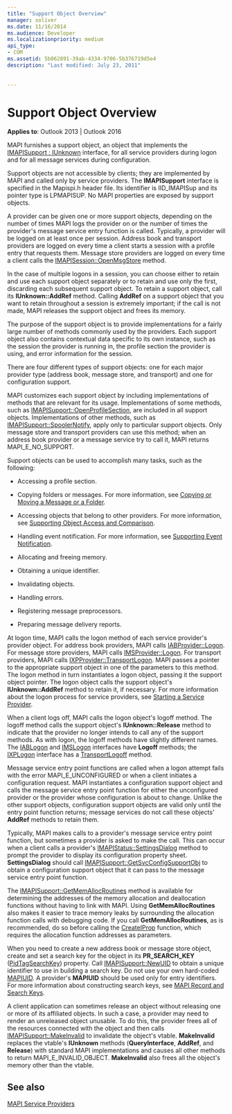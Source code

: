 ```yaml
---
title: "Support Object Overview"
manager: soliver
ms.date: 11/16/2014
ms.audience: Developer
ms.localizationpriority: medium
api_type:
- COM
ms.assetid: 5b062891-39ab-4334-9706-5b376719d5e4
description: "Last modified: July 23, 2011"
 
 
---
```


# Support Object Overview

  
  
**Applies to**: Outlook 2013 | Outlook 2016 
  
MAPI furnishes a support object, an object that implements the [IMAPISupport : IUnknown](imapisupportiunknown.md) interface, for all service providers during logon and for all message services during configuration. 
  
Support objects are not accessible by clients; they are implemented by MAPI and called only by service providers. The **IMAPISupport** interface is specified in the Mapispi.h header file. Its identifier is IID_IMAPISup and its pointer type is LPMAPISUP. No MAPI properties are exposed by support objects. 
  
A provider can be given one or more support objects, depending on the number of times MAPI logs the provider on or the number of times the provider's message service entry function is called. Typically, a provider will be logged on at least once per session. Address book and transport providers are logged on every time a client starts a session with a profile entry that requests them. Message store providers are logged on every time a client calls the [IMAPISession::OpenMsgStore](imapisession-openmsgstore.md) method. 
  
In the case of multiple logons in a session, you can choose either to retain and use each support object separately or to retain and use only the first, discarding each subsequent support object. To retain a support object, call its **IUnknown::AddRef** method. Calling **AddRef** on a support object that you want to retain throughout a session is extremely important; if the call is not made, MAPI releases the support object and frees its memory. 
  
The purpose of the support object is to provide implementations for a fairly large number of methods commonly used by the providers. Each support object also contains contextual data specific to its own instance, such as the session the provider is running in, the profile section the provider is using, and error information for the session. 
  
There are four different types of support objects: one for each major provider type (address book, message store, and transport) and one for configuration support. 
  
MAPI customizes each support object by including implementations of methods that are relevant for its usage. Implementations of some methods, such as [IMAPISupport::OpenProfileSection](imapisupport-openprofilesection.md), are included in all support objects. Implementations of other methods, such as [IMAPISupport::SpoolerNotify](imapisupport-spoolernotify.md), apply only to particular support objects. Only message store and transport providers can use this method; when an address book provider or a message service try to call it, MAPI returns MAPI_E_NO_SUPPORT.
  
Support objects can be used to accomplish many tasks, such as the following:
  
- Accessing a profile section.
    
- Copying folders or messages. For more information, see [Copying or Moving a Message or a Folder](copying-or-moving-a-message-or-a-folder.md).
    
- Accessing objects that belong to other providers. For more information, see [Supporting Object Access and Comparison](supporting-object-access-and-comparison.md). 
    
- Handling event notification. For more information, see [Supporting Event Notification](supporting-event-notification.md).
    
- Allocating and freeing memory.
    
- Obtaining a unique identifier.
    
- Invalidating objects.
    
- Handling errors.
    
- Registering message preprocessors. 
    
- Preparing message delivery reports. 
    
At logon time, MAPI calls the logon method of each service provider's provider object. For address book providers, MAPI calls [IABProvider::Logon](iabprovider-logon.md). For message store providers, MAPI calls [IMSProvider::Logon](imsprovider-logon.md). For transport providers, MAPI calls [IXPProvider::TransportLogon](ixpprovider-transportlogon.md). MAPI passes a pointer to the appropriate support object in one of the parameters to this method. The logon method in turn instantiates a logon object, passing it the support object pointer. The logon object calls the support object's **IUnknown::AddRef** method to retain it, if necessary. For more information about the logon process for service providers, see [Starting a Service Provider](starting-a-service-provider.md).
  
When a client logs off, MAPI calls the logon object's logoff method. The logoff method calls the support object's **IUnknown::Release** method to indicate that the provider no longer intends to call any of the support methods. As with logon, the logoff methods have slightly different names. The [IABLogon](iablogoniunknown.md) and [IMSLogon](imslogoniunknown.md) interfaces have **Logoff** methods; the [IXPLogon](ixplogoniunknown.md) interface has a [TransportLogoff](ixplogon-transportlogoff.md) method. 
  
Message service entry point functions are called when a logon attempt fails with the error MAPI_E_UNCONFIGURED or when a client initiates a configuration request. MAPI instantiates a configuration support object and calls the message service entry point function for either the unconfigured provider or the provider whose configuration is about to change. Unlike the other support objects, configuration support objects are valid only until the entry point function returns; message services do not call these objects' **AddRef** methods to retain them. 
  
Typically, MAPI makes calls to a provider's message service entry point function, but sometimes a provider is asked to make the call. This can occur when a client calls a provider's [IMAPIStatus::SettingsDialog](imapistatus-settingsdialog.md) method to prompt the provider to display its configuration property sheet. **SettingsDialog** should call [IMAPISupport::GetSvcConfigSupportObj](imapisupport-getsvcconfigsupportobj.md) to obtain a configuration support object that it can pass to the message service entry point function. 
  
The [IMAPISupport::GetMemAllocRoutines](imapisupport-getmemallocroutines.md) method is available for determining the addresses of the memory allocation and deallocation functions without having to link with MAPI. Using **GetMemAllocRoutines** also makes it easier to trace memory leaks by surrounding the allocation function calls with debugging code. If you call **GetMemAllocRoutines**, as is recommended, do so before calling the [CreateIProp](createiprop.md) function, which requires the allocation function addresses as parameters. 
  
When you need to create a new address book or message store object, create and set a search key for the object in its **PR_SEARCH_KEY** ([PidTagSearchKey](pidtagsearchkey-canonical-property.md)) property. Call [IMAPISupport::NewUID](imapisupport-newuid.md) to obtain a unique identifier to use in building a search key. Do not use your own hard-coded [MAPIUID](mapiuid.md). A provider's **MAPIUID** should be used only for entry identifiers. For more information about constructing search keys, see [MAPI Record and Search Keys](mapi-record-and-search-keys.md).
  
A client application can sometimes release an object without releasing one or more of its affiliated objects. In such a case, a provider may need to render an unreleased object unusable. To do this, the provider frees all of the resources connected with the object and then calls [IMAPISupport::MakeInvalid](imapisupport-makeinvalid.md) to invalidate the object's vtable. **MakeInvalid** replaces the vtable's **IUnknown** methods (**QueryInterface**, **AddRef**, and **Release**) with standard MAPI implementations and causes all other methods to return MAPI_E_INVALID_OBJECT. **MakeInvalid** also frees all the object's memory other than the vtable. 
  
## See also



[MAPI Service Providers](mapi-service-providers.md)

